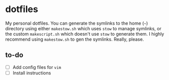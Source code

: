 # dotfiles
My personal dotfiles. You can generate the symlinks to the home (`~`) directory using either `makestow.sh` which uses `stow` to manage symlinks, or the custom `makescript.sh` which doesn't use `stow` to generate them.
I highly recommend using `makestow.sh` to gen the symlinks. Really, please.

## to-do
- [ ] Add config files for `vim`
- [ ] Install instructions
